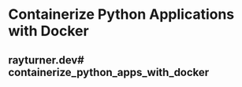 # Containerize Python Applications with Docker

## rayturner.dev# containerize_python_apps_with_docker
